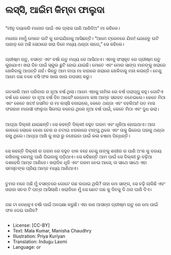 # ଲସ୍ସି, ଆଇିମ କିମ୍ବା ଫାଲୁଦା

##
“ମୀନୁ ଦୟାକରି ମନୋଜ ପାଇଁ ଏକ ଗ୍ଲାସ ପାଣି ଆଣିଦିଅ” ମା କହିଲେ।

ମନୋଜ ମାମୁଁ ମୋତେ ଊଟି କୁ ନେଇଯିବାକୁ ଆସିଛନ୍ତି। “ଆମେ ଟ୍ରେନରେ ଯିବା! ଯେହେତୁ ଊଟି ପାହାଡ଼ ରେ ଅଛି ସେଠାରେ ଖରା ଦିନେ ମଧ୍ୟ ଥଣ୍ଡା ଲାଗେ,” ସେ କହିଲେ।

##
ଗ୍ରୀଷ୍ମ ଋତୁ, ବସନ୍ତ ଏବଂ ବର୍ଷା ଋତୁ ମଧ୍ୟ ରେ ଆସିଥାଏ। ଏହାକୁ ସଂସ୍କୃତ ରେ ଗ୍ରୀଷ୍ମ ଋତୁ କୁହାଯାଏ। ଖରା ଦିନ ପାଇଁ ସ୍କୁଲ ଛୁଟି ହୋଇ ଯାଇଛି। ମୋତେ ଏବଂ ମୋର ସାଙ୍ଗ ମାନଙ୍କୁ ଖରାରେ ଖେଳିବାକୁ ଆପତ୍ତି ନାହଁ। କିନ୍ତୁ ଆମ ବାପା ମା ବାହାରେ ଖରାରେ ଖେଳିବାକୁ ମନା କରନ୍ତି। ତେଣୁ ଆମେ ଗଛ ତଳେ ବସି ଫଳ ଖାଉ ଖାଉ ଗପସପ କରୁ।

##
ଗତକାଲି ଆମ ପରିବାର ର ନୂଆ ବର୍ଷ ଥିଲା। ଆମେ ଏହାକୁ ତାମିଲ ରେ ବର୍ଷ ପରାପ୍ପୁ କହୁ। ଗୋଟିଏ ବର୍ଷ ରେ କେତେ ବା ନୂଆ ବର୍ଷ ଦିନ ଆସେ? ଜେଜେମା କଞ୍ଚା ଆମ୍ବ ସରବତ ବନେଇଲେ। କେତେ ମିଠା ଏବଂ କେତେ ଖଟା! ଜସମିତ ର ମା ଲସ୍ସି ବନାଇଲେ, କେତେ ଥଣ୍ଡା ଏବଂ ବହଲିଆ! ଗତ ମାସ ଫରହାନ ମାଉସୀ ଫାଲୁଦା ସିମେଇ ବନେଇ ଥିଲେ ନୂଆ ବର୍ଷ ପାଇଁ, କେତେ ମିଠା ଏବଂ ଦୁଧ ଭରା।

##
ଆପ୍ପା ଦିଲ୍ଲୀ ଯାଇଛନ୍ତି। ସେ କହନ୍ତି ଦିଲ୍ଲୀ ବହୁତ ଗରମ ଏବଂ ଧୂଳିଆ ହୋଇଥାଏ। ଆଗ କାଳରେ ଲୋକେ ବେଣା ଚେର ର ଚଟାଇ ଝରକାରେ ଟାଙ୍ଗୁ ଥିଲେ ଏବଂ ତାକୁ ଭିଜେଇ ଘରକୁ ଥଣ୍ଡା ରଖୁ ଥିଲେ। ଆପ୍ପା ଆଖି କୁ ଖରା ରୁ ବଞ୍ଚେଇବା ପାଇଁ କଳା ଚଷମା ପିନ୍ଧନ୍ତି।

##
ସେ କହନ୍ତି ଦିଲ୍ଲୀ ର ଗରମ ରେ ବହୁତ ଝାଳ ବହେ ତେଣୁ ତାଙ୍କୁ ଶରୀର ର ପାଣି ଅଂଶ କୁ ବଜାୟ ରଖିବାକୁ ଲେମ୍ବୁ ପାଣି ପିଇବାକୁ ପଡ଼ିଥାଏ। ସେ କହିଛନ୍ତି ଆମ ପାଇଁ ସେ ଦିଲ୍ଲୀ ରୁ ବଢ଼ିଆ ଦଶହେରି ଆମ୍ବ ଆଣିବେ। ଖରାଦିନ ଧୂଳି ଏବଂ ଗରମ ନେଇ ଆସେ, ତା ସାଥେ ସାଥେ ଏହା ସମସ୍ତଙ୍କ ପ୍ରିୟ ଆମ୍ବ ମଧ୍ୟ ଆଣିଥାଏ।

##
ତୁମର ମନେ ଅଛି ମୁଁ ବସନ୍ତରେ ଗୋଟେ ଗଛ ଲଗାଇ ଥିଲି? ତାହା ମୋ ସାଙ୍ଗ, ସେ ବଢ଼ି ଚାଲିଛି ଏବଂ ତାହାର ସତର ଟି ପତ୍ର ଆସିଲାଣି। ଖରାଦିନେ ମୁଁ ସେ ଛୋଟ ଗଛ କୁ ଦିନକୁ ଦି ଥର ପାଣି ଦିଏ।

##
ଗଛ ଟା ବୋଧହୁଏ ବର୍ଷା ପାଇଁ ଅପେକ୍ଷା କରୁଛି। ଏହା କଣ ଆସନ୍ତା ଗ୍ରୀଷ୍ମ ଋତୁ ରେ ମୋ ପାଇଁ ଫଳ ଦେଇ ପାରିବ?

##
* License: [CC-BY]
* Text: Mala Kumar, Manisha Chaudhry
* Illustration: Priya Kuriyan
* Translation: Indugu Laxmi
* Language: or
